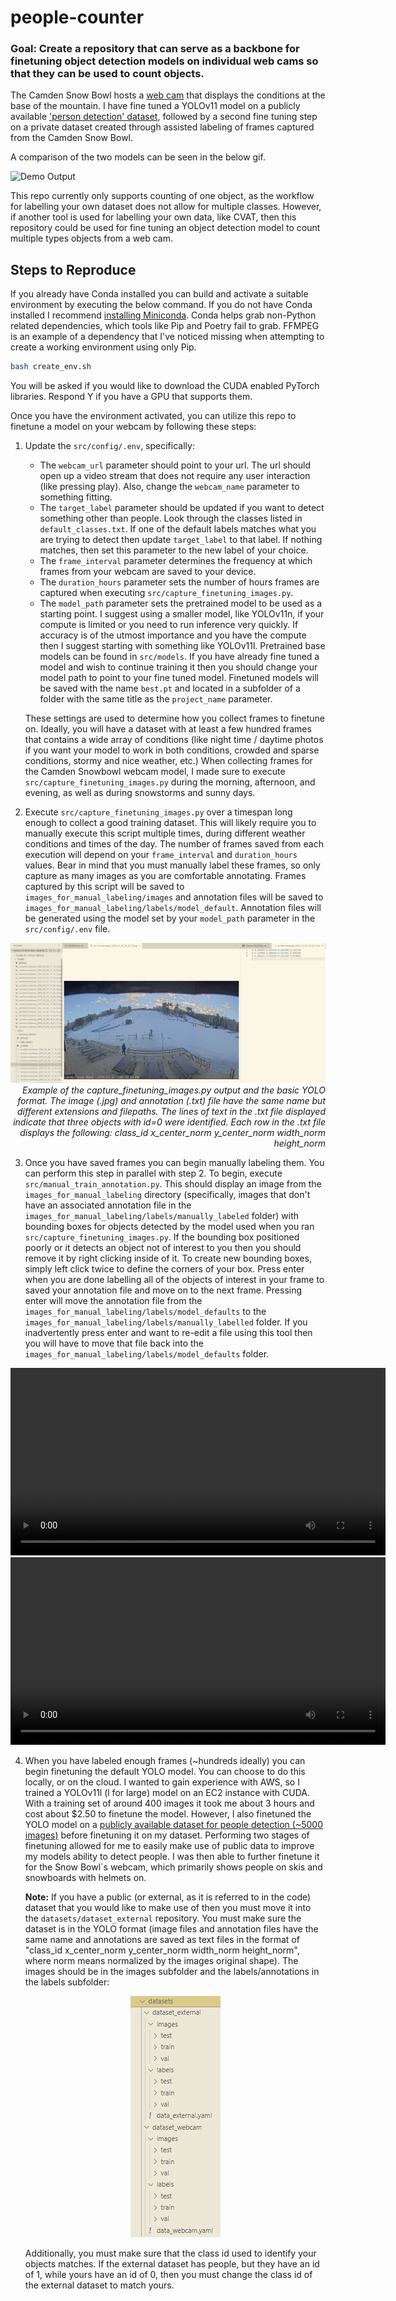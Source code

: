 
# people-counter
### **Goal**: Create a repository that can serve as a backbone for finetuning object detection models on individual web cams so that they can be used to count objects.

The Camden Snow Bowl hosts a [web cam](https://camdensnowbowl.com/web-cam/) that displays the conditions at the base of the mountain. I have fine tuned a YOLOv11 model on a publicly available ['person detection' dataset](https://universe.roboflow.com/titulacin/person-detection-9a6mk/dataset/16), followed by a second fine tuning step on a private dataset created through assisted labeling of frames captured from the Camden Snow Bowl.


A comparison of the two models can be seen in the below gif.

![Demo Output](demo/demo_output2.gif)


This repo currently only supports counting of one object, as the workflow for labelling your own dataset does not allow for multiple classes. However, if another tool is used for labelling your own data, like CVAT, then this repository could be used for fine tuning an object detection model to count multiple types objects from a web cam.


## Steps to Reproduce
If you already have Conda installed you can build and activate a suitable environment by executing the below command. If you do not have Conda installed I recommend [installing Miniconda](https://www.anaconda.com/docs/getting-started/miniconda/install). Conda helps grab non-Python related dependencies, which tools like Pip and Poetry fail to grab. FFMPEG is an example of a dependency that I've noticed missing when attempting to create a working environment using only Pip. 
```bash
bash create_env.sh 
```
You will be asked if you would like to download the CUDA enabled PyTorch libraries. Respond Y if you have a GPU that supports them.

Once you have the environment activated, you can utilize this repo to finetune a model on your webcam by following these steps:

1) Update the `src/config/.env`, specifically:
    * The `webcam_url` parameter should point to your url. The url should open up a video stream that does not require any user interaction (like pressing play). Also, change the `webcam_name` parameter to something fitting.
    * The `target_label` parameter should be updated if you want to detect something other than people. Look through the classes listed in `default_classes.txt`. If one of the default labels matches what you are trying to detect then update `target_label` to that label. If nothing matches, then set this parameter to the new label of your choice.
    * The `frame_interval` parameter determines the frequency at which frames from your webcam are saved to your device.
    * The `duration_hours` parameter sets the number of hours frames are captured when executing `src/capture_finetuning_images.py`. 
    * The `model_path` parameter sets the pretrained model to be used as a starting point. I suggest using a smaller model, like YOLOv11n, if your compute is limited or you need to run inference very quickly. If accuracy is of the utmost importance and you have the compute then I suggest starting with something like YOLOv11l. Pretrained base models can be found in `src/models`. If you have already fine tuned a model and wish to continue training it then you should change your model path to point to your fine tuned model. Finetuned models will be saved with the name `best.pt` and located in a subfolder of a folder with the same title as the `project_name` parameter.  

    These settings are used to determine how you collect frames to finetune on. Ideally, you will have a dataset with at least a few hundred frames that contains a wide array of conditions (like night time / daytime photos if you want your model to work in both conditions, crowded and sparse conditions, stormy and nice weather, etc.) When collecting frames for the Camden Snowbowl webcam model, I made sure to execute `src/capture_finetuning_images.py` during the morning, afternoon, and evening, as well as during snowstorms and sunny days.
2) Execute `src/capture_finetuning_images.py` over a timespan long enough to collect a good training dataset. This will likely require you to manually execute this script multiple times, during different weather conditions and times of the day. The number of frames saved from each execution will depend on your `frame_interval` and `duration_hours` values. Bear in mind that you must manually label these frames, so only capture as many images as you are comfortable annotating. Frames captured by this script will be saved to `images_for_manual_labeling/images` and annotation files will be saved to `images_for_manual_labeling/labels/model_default`. Annotation files will be generated using the model set by your `model_path` parameter in the `src/config/.env` file. 

<p align='center'>
    <p align="right">
        <img src="capture_finetuning_images_display.png" alt="alt text">
        <br>
        <i>Example of the capture_finetuning_images.py output and the basic YOLO format. The image (.jpg) and annotation (.txt) file have the same name but different extensions and filepaths. The lines of text in the .txt file displayed indicate that three objects with id=0 were identified. Each row in the .txt file displays the following: class_id x_center_norm y_center_norm width_norm height_norm</i>
    </p>
</p>

3) Once you have saved frames you can begin manually labeling them. You can perform this step in parallel with step 2. To begin, execute `src/manual_train_annotation.py`. This should display an image from the `images_for_manual_labeling` directory (specifically, images that don't have an associated annotation file in the `images_for_manual_labeling/labels/manually_labeled` folder) with bounding boxes for objects detected by the model used when you ran `src/capture_finetuning_images.py`. If the bounding box positioned poorly or it detects an object not of interest to you then you should remove it by right clicking inside of it. To create new bounding boxes, simply left click twice to define the corners of your box. Press enter when you are done labelling all of the objects of interest in your frame to saved your annotation file and move on to the next frame. Pressing enter will move the annotation file from the `images_for_manual_labeling/labels/model_defaults` to the `images_for_manual_labeling/labels/manually_labelled` folder. If you inadvertently press enter and want to re-edit a file using this tool then you will have to move that file back into the `images_for_manual_labeling/labels/model_defaults` folder. 

<video width="600" controls>
    <source src="manual_train_annotation_demo.mp4" type="video/mp4">
    Your browser does not support the video tag.
</video>

<video width="600" controls>
    <source src="labelling_demo.mp4" type="video/mp4">
    Your browser does not support the video tag.
</video>


4) When you have labeled enough frames (~hundreds ideally) you can begin finetuning the default YOLO model. You can choose to do this locally, or on the cloud. I wanted to gain experience with AWS, so I trained a YOLOv11l (l for large) model on an EC2 instance with CUDA. With a training set of around 400 images it took me about 3 hours and cost about $2.50 to finetune the model. However, I also finetuned the YOLO model on a [publicly available dataset for people detection (~5000 images)](https://universe.roboflow.com/titulacin/person-detection-9a6mk/dataset/16) before finetuning it on my dataset. Performing two stages of finetuning allowed for me to easily make use of public data to improve my models ability to detect people. I was then able to further finetune it for the Snow Bowl`s webcam, which primarily shows people on skis and snowboards with helmets on.
    
    **Note:** If you have a public (or external, as it is referred to in the code) dataset that you would like to make use of then you must move it into the `datasets/dataset_external` repository. You must make sure the dataset is in the YOLO format (image files and annotation files have the same name and annotations are saved as text files in the format of "class_id x_center_norm y_center_norm width_norm height_norm", where norm means normalized by the images original shape). The images should be in the images subfolder and the labels/annotations in the labels subfolder:

    <p align="center">
        <img src="datasets_layout.png" alt="alt text">
    </p>


    
    Additionally, you must make sure that the class id used to identify your objects matches. If the external dataset has people, but they have an id of 1, while yours have an id of 0, then you must change the class id of the external dataset to match yours. 




